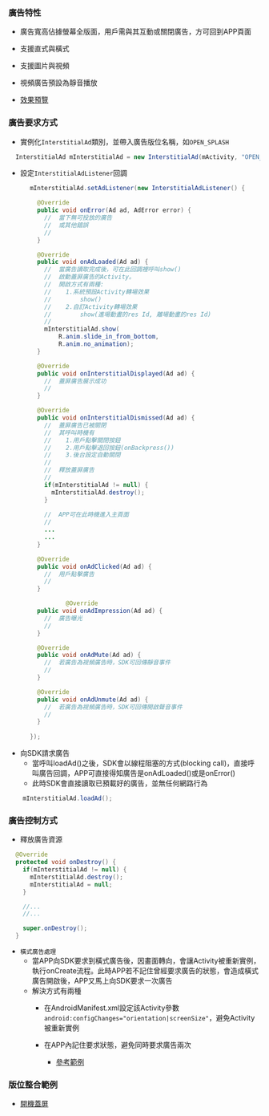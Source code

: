 ### 廣告特性

- 廣告寬高佔據螢幕全版面，用戶需與其互動或關閉廣告，方可回到APP頁面

- 支援直式與橫式

- 支援圖片與視頻

- 視頻廣告預設為靜音播放

- [效果預覽](http://s3.cn-north-1.amazonaws.com.cn/intowow-common/preview/globe_slideup.html)

### 廣告要求方式

- 實例化`InterstitialAd`類別，並帶入廣告版位名稱，如`OPEN_SPLASH`

```java
  InterstitialAd mInterstitialAd = new InterstitialAd(mActivity, "OPEN_SPLASH");
```

- 設定`InterstitialAdListener`回調

```java
      mInterstitialAd.setAdListener(new InterstitialAdListener() {

        @Override
        public void onError(Ad ad, AdError error) {
          //  當下無可投放的廣告
          //  或其他錯誤
          //
        }

        @Override
        public void onAdLoaded(Ad ad) {
          //  當廣告讀取完成後，可在此回調裡呼叫show()
          //  啟動蓋屏廣告的Activity。
          //  開啟方式有兩種:
          //    1.系統預設Activity轉場效果
          //        show()
          //    2.自訂Activity轉場效果
          //        show(進場動畫的res Id, 離場動畫的res Id)
          //
          mInterstitialAd.show(
              R.anim.slide_in_from_bottom, 
              R.anim.no_animation);
        }

        @Override
        public void onInterstitialDisplayed(Ad ad) {
          //  蓋屏廣告展示成功
          //
        }

        @Override
        public void onInterstitialDismissed(Ad ad) {
          //  蓋屏廣告已被關閉
          //  其呼叫時機有
          //    1.用戶點擊關閉按鈕
          //    2.用戶點擊退回按鈕(onBackpress())
          //    3.後台設定自動關閉
          //
          //  釋放蓋屏廣告
          //
          if(mInterstitialAd != null) {
            mInterstitialAd.destroy();
          }
          
          //  APP可在此時機進入主頁面
          //
          ...
          ...
        }

        @Override
        public void onAdClicked(Ad ad) {
          //  用戶點擊廣告
          //
        }

                @Override
        public void onAdImpression(Ad ad) {
          //  廣告曝光
          //
        }

        @Override
        public void onAdMute(Ad ad) {
          //  若廣告為視頻廣告時，SDK可回傳靜音事件
          //
        }

        @Override
        public void onAdUnmute(Ad ad) {
          //  若廣告為視頻廣告時，SDK可回傳開啟聲音事件
          //
        }
        
      });
```

- 向SDK請求廣告
    - 當呼叫loadAd()之後，SDK會以線程阻塞的方式(blocking call)，直接呼叫廣告回調，APP可直接得知廣告是onAdLoaded()或是onError()
    - 此時SDK會直接讀取已預載好的廣告，並無任何網路行為

```java
    mInterstitialAd.loadAd();
```

### 廣告控制方式

- 釋放廣告資源

```java
  @Override
  protected void onDestroy() {
    if(mInterstitialAd != null) {
      mInterstitialAd.destroy();
      mInterstitialAd = null;
    }

    //...
    //...

    super.onDestroy();
  }

```

- `橫式廣告處理`
    - 當APP向SDK要求到橫式廣告後，因畫面轉向，會讓Activity被重新實例，執行onCreate流程。此時APP若不記住曾經要求廣告的狀態，會造成橫式廣告開啟後，APP又馬上向SDK要求一次廣告
    - 解決方式有兩種
        - 在AndroidManifest.xml設定該Activity參數`android:configChanges="orientation|screenSize"`，避免Activity被重新實例

        - 在APP內記住要求狀態，避免同時要求廣告兩次
            - [參考範例](./interstitial-ad-integration.md)



### 版位整合範例

- [開機蓋屏](./interstitial-ad-integration.md)